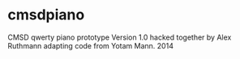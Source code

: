 # cmsdpiano
 CMSD qwerty piano prototype
Version 1.0 hacked together by Alex Ruthmann adapting code from Yotam Mann. 2014
